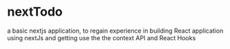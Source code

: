 # nextTodo
a basic nextjs application, to regain experience in building React application using nextJs and getting use the the context API and React Hooks

